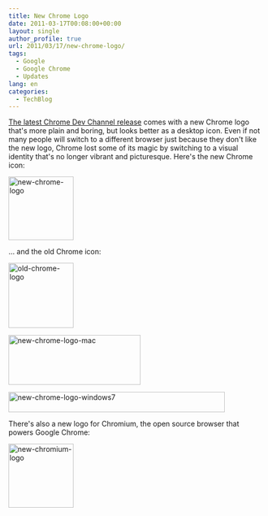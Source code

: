 ```yaml
---
title: New Chrome Logo
date: 2011-03-17T00:08:00+00:00
layout: single
author_profile: true
url: 2011/03/17/new-chrome-logo/
tags:
  - Google
  - Google Chrome
  - Updates
lang: en
categories: 
  - TechBlog
---
```

[The latest Chrome Dev Channel release](http://googlechromereleases.blogspot.com/2011/03/dev-channel-update_15.html) comes with a new Chrome logo that's more plain and boring, but looks better as a desktop icon. Even if not many people will switch to a different browser just because they don't like the new logo, Chrome lost some of its magic by switching to a visual identity that's no longer vibrant and picturesque. Here's the new Chrome icon:

[<img title="new-chrome-logo" border="0" alt="new-chrome-logo" src="http://lh3.ggpht.com/_vaUVXcmC3OI/TYFJVxE2A3I/AAAAAAAADuM/uaWNvH9J6gY/new-chrome-logo_thumb%5B2%5D.png?imgmax=800" width="128" height="125" />](http://lh3.ggpht.com/_vaUVXcmC3OI/TYFJSBuxqsI/AAAAAAAADuI/oK8YVDsEZwc/s1600-h/new-chrome-logo%5B4%5D.png)

… and the old Chrome icon: 

[<img title="old-chrome-logo" border="0" alt="old-chrome-logo" src="http://lh3.ggpht.com/_vaUVXcmC3OI/TYFJh10WZWI/AAAAAAAADuU/9l0GzGCVDnU/old-chrome-logo_thumb%5B2%5D.png?imgmax=800" width="128" height="128" />](http://lh3.ggpht.com/_vaUVXcmC3OI/TYFJcDYJp4I/AAAAAAAADuQ/wTlTrmWPcbw/s1600-h/old-chrome-logo%5B4%5D.png)

[<img title="new-chrome-logo-mac" border="0" alt="new-chrome-logo-mac" src="http://lh6.ggpht.com/_vaUVXcmC3OI/TYFJqmFa4_I/AAAAAAAADuc/FokH-tWIAs8/new-chrome-logo-mac_thumb%5B2%5D.png?imgmax=800" width="260" height="98" />](http://lh3.ggpht.com/_vaUVXcmC3OI/TYFJmEbVqbI/AAAAAAAADuY/oAQg7dFr61c/s1600-h/new-chrome-logo-mac%5B4%5D.png)

[<img title="new-chrome-logo-windows7" border="0" alt="new-chrome-logo-windows7" src="http://lh3.ggpht.com/_vaUVXcmC3OI/TYFJyi-bXgI/AAAAAAAADuk/eEPlOYbu4Vo/new-chrome-logo-windows7_thumb%5B2%5D.png?imgmax=800" width="426" height="40" />](http://lh6.ggpht.com/_vaUVXcmC3OI/TYFJuduz0SI/AAAAAAAADug/Dm7S2QO_T1I/s1600-h/new-chrome-logo-windows7%5B4%5D.png) 

There's also a new logo for Chromium, the open source browser that powers Google Chrome:

[<img title="new-chromium-logo" border="0" alt="new-chromium-logo" src="http://lh6.ggpht.com/_vaUVXcmC3OI/TYFJ7jnu8pI/AAAAAAAADus/IezyQ344Xxw/new-chromium-logo_thumb%5B2%5D.png?imgmax=800" width="128" height="126" />](http://lh4.ggpht.com/_vaUVXcmC3OI/TYFJ3wPfL8I/AAAAAAAADuo/Q3XYq0-0ji0/s1600-h/new-chromium-logo%5B4%5D.png)